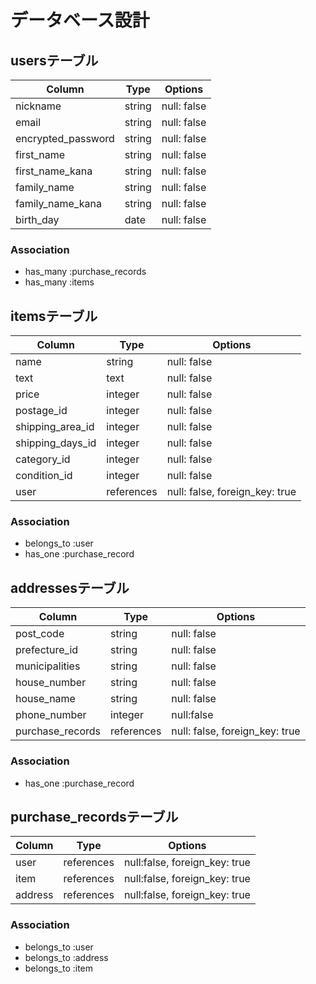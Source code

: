 # データベース設計

## usersテーブル

| Column                  | Type   | Options     |
| ----------------------- | ------ | ----------- |
| nickname                | string | null: false |
| email                   | string | null: false |
| encrypted_password      | string | null: false |
| first_name              | string | null: false |
| first_name_kana         | string | null: false |
| family_name             | string | null: false |
| family_name_kana        | string | null: false |
| birth_day               | date   | null: false |

### Association

* has_many :purchase_records
* has_many :items

## itemsテーブル

| Column           | Type       | Options                        |
| ---------------- | ---------- | ------------------------------ |
| name             | string     | null: false                    |
| text             | text       | null: false                    |
| price            | integer    | null: false                    |
| postage_id       | integer    | null: false                    |
| shipping_area_id | integer    | null: false                    |
| shipping_days_id | integer    | null: false                    |
| category_id      | integer    | null: false                    |
| condition_id     | integer    | null: false                    |
| user             | references | null: false, foreign_key: true |

### Association

* belongs_to :user
* has_one :purchase_record

## addressesテーブル

| Column              | Type       | Options                        |
| ------------------- | ---------- | ------------------------------ |
| post_code           | string     | null: false                    |
| prefecture_id       | string     | null: false                    |
| municipalities      | string     | null: false                    |
| house_number        | string     | null: false                    |
| house_name          | string     | null: false                    |
| phone_number        | integer    | null:false                     | 
| purchase_records    | references | null: false, foreign_key: true |

### Association

* has_one :purchase_record

## purchase_recordsテーブル

| Column  | Type       | Options                       |
| ------- | ---------  | ----------------------------- |
| user    | references | null:false, foreign_key: true |
| item    | references | null:false, foreign_key: true |
| address | references | null:false, foreign_key: true |


### Association

* belongs_to :user
* belongs_to :address
* belongs_to :item